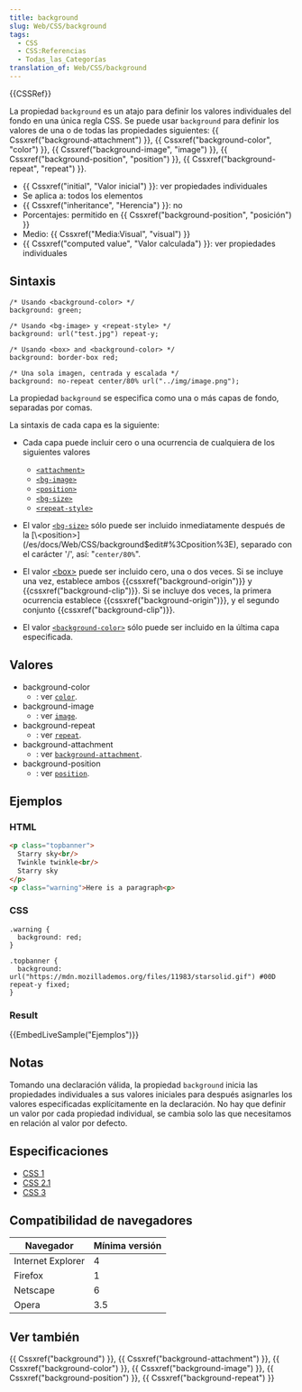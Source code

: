```yaml
---
title: background
slug: Web/CSS/background
tags:
  - CSS
  - CSS:Referencias
  - Todas_las_Categorías
translation_of: Web/CSS/background
---
```

{{CSSRef}}

La propiedad `background` es un atajo para definir los valores individuales del fondo en una única regla CSS. Se puede usar `background` para definir los valores de una o de todas las propiedades siguientes: {{ Cssxref("background-attachment") }}, {{ Cssxref("background-color", "color") }}, {{ Cssxref("background-image", "image") }}, {{ Cssxref("background-position", "position") }}, {{ Cssxref("background-repeat", "repeat") }}.

- {{ Cssxref("initial", "Valor inicial") }}: ver propiedades individuales
- Se aplica a: todos los elementos
- {{ Cssxref("inheritance", "Herencia") }}: no
- Porcentajes: permitido en {{ Cssxref("background-position", "posición") }}
- Medio: {{ Cssxref("Media:Visual", "visual") }}
- {{ Cssxref("computed value", "Valor calculada") }}: ver propiedades individuales

## Sintaxis

```
/* Usando <background-color> */
background: green;

/* Usando <bg-image> y <repeat-style> */
background: url("test.jpg") repeat-y;

/* Usando <box> and <background-color> */
background: border-box red;

/* Una sola imagen, centrada y escalada */
background: no-repeat center/80% url("../img/image.png");
```

La propiedad `background` se especifica como una o más capas de fondo, separadas por comas.

La sintaxis de cada capa es la siguiente:

- Cada capa puede incluir cero o una ocurrencia de cualquiera de los siguientes valores

  - [`<attachment>`](/es/docs/Web/CSS/background$edit#%3Cattachment%3E)
  - [`<bg-image>`](/es/docs/Web/CSS/background$edit#%3Cbg-image%3E)
  - [`<position>`](/es/docs/Web/CSS/background$edit#%3Cposition%3E)
  - [`<bg-size>`](/es/docs/Web/CSS/background$edit#%3Cbg-size%3E)
  - [`<repeat-style>`](/es/docs/Web/CSS/background$edit#%3Crepeat-style%3E)

- El valor [`<bg-size>`](/es/docs/Web/CSS/background$edit#%3Cbg-size%3E) sólo puede ser incluido inmediatamente después de la [\<position>](/es/docs/Web/CSS/background$edit#%3Cposition%3E), separado con el carácter '/', así: "`center/80%`".
- El valor [\<box>](/es/docs/Web/CSS/background$edit#%3Cbox%3E) puede ser incluido cero, una o dos veces. Si se incluye una vez, establece ambos {{cssxref("background-origin")}} y {{cssxref("background-clip")}}. Si se incluye dos veces, la primera ocurrencia establece {{cssxref("background-origin")}}, y el segundo conjunto {{cssxref("background-clip")}}.
- El valor [`<background-color>`](/es/docs/Web/CSS/background$edit#%3Cbackground-color%3E) sólo puede ser incluido en la última capa especificada.

## Valores

- background-color
  - : ver [`color`](/es/CSS/background-color).
- background-image
  - : ver [`image`](/es/CSS/background-image).
- background-repeat
  - : ver [`repeat`](/es/CSS/background-repeat).
- background-attachment
  - : ver [`background-attachment`](/es/CSS/background-attachment).
- background-position
  - : ver [`position`](/es/CSS/background-position).

## Ejemplos

### HTML

```html
<p class="topbanner">
  Starry sky<br/>
  Twinkle twinkle<br/>
  Starry sky
</p>
<p class="warning">Here is a paragraph<p>
```

### CSS

```
.warning {
  background: red;
}

.topbanner {
  background: url("https://mdn.mozillademos.org/files/11983/starsolid.gif") #00D repeat-y fixed;
}
```

### Result

{{EmbedLiveSample("Ejemplos")}}

## Notas

Tomando una declaración válida, la propiedad `background` inicia las propiedades individuales a sus valores iniciales para después asignarles los valores especificadas explícitamente en la declaración. No hay que definir un valor por cada propiedad individual, se cambia solo las que necesitamos en relación al valor por defecto.

## Especificaciones

- [CSS 1](http://www.w3.org/TR/CSS1#background)
- [CSS 2.1](http://www.w3.org/TR/CSS21/colors.html#propdef-background)
- [CSS 3](http://www.w3.org/TR/2005/WD-css3-background-20050216/#the-background)

## Compatibilidad de navegadores

| Navegador         | Mínima versión |
| ----------------- | -------------- |
| Internet Explorer | 4              |
| Firefox           | 1              |
| Netscape          | 6              |
| Opera             | 3.5            |

## Ver también

{{ Cssxref("background") }}, {{ Cssxref("background-attachment") }}, {{ Cssxref("background-color") }}, {{ Cssxref("background-image") }}, {{ Cssxref("background-position") }}, {{ Cssxref("background-repeat") }}
